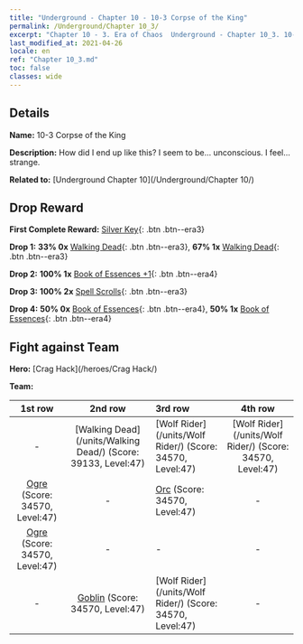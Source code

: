 ```yaml
---
title: "Underground - Chapter 10 - 10-3 Corpse of the King"
permalink: /Underground/Chapter 10_3/
excerpt: "Chapter 10 - 3. Era of Chaos  Underground - Chapter 10_3. 10-3 Corpse of the King"
last_modified_at: 2021-04-26
locale: en
ref: "Chapter 10_3.md"
toc: false
classes: wide
---
```


## Details

 **Name:** 10-3 Corpse of the King

 **Description:** How did I end up like this? I seem to be... unconscious. I feel... strange.

 **Related to:** [Underground Chapter 10](/Underground/Chapter 10/)

## Drop Reward

 **First Complete Reward:** [Silver Key](/Items/con_693/){: .btn .btn--era3}

 **Drop 1:** **33% 0x** [Walking Dead](/Items/unt_209/){: .btn .btn--era3}, **67% 1x** [Walking Dead](/Items/unt_209/){: .btn .btn--era3}

 **Drop 2:** **100% 1x** [Book of Essences +1](/Items/mat_46/){: .btn .btn--era4}

 **Drop 3:** **100% 2x** [Spell Scrolls](/Items/con_694/){: .btn .btn--era3}

 **Drop 4:** **50% 0x** [Book of Essences](/Items/mat_39/){: .btn .btn--era4}, **50% 1x** [Book of Essences](/Items/mat_39/){: .btn .btn--era4}


## Fight against Team
 **Hero:** [Crag Hack](/heroes/Crag Hack/)

 **Team:**


  | 1st row | 2nd row | 3rd row | 4th row |
  |:----:|:----:|:----|:----:|
  | - | [Walking Dead](/units/Walking Dead/) (Score: 39133, Level:47)  | [Wolf Rider](/units/Wolf Rider/) (Score: 34570, Level:47)  | [Wolf Rider](/units/Wolf Rider/) (Score: 34570, Level:47)  |
  | [Ogre](/units/Ogre/) (Score: 34570, Level:47)  | - | [Orc](/units/Orc/) (Score: 34570, Level:47)  | - |
  | [Ogre](/units/Ogre/) (Score: 34570, Level:47)  | - | - | - |
  | - | [Goblin](/units/Goblin/) (Score: 34570, Level:47)  | [Wolf Rider](/units/Wolf Rider/) (Score: 34570, Level:47)  | - |


